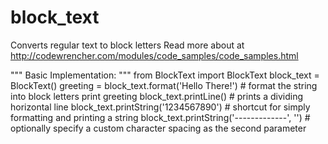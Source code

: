 # block_text
Converts regular text to block letters
Read more about at http://codewrencher.com/modules/code_samples/code_samples.html

"""
Basic Implementation:
"""
from BlockText import BlockText
block_text = BlockText()
greeting = block_text.format('Hello There!') # format the string into block letters
print greeting
block_text.printLine()                       # prints a dividing horizontal line
block_text.printString('1234567890')         # shortcut for simply formatting and printing a string
block_text.printString('-------------', '')  # optionally specify a custom character spacing as the second parameter
